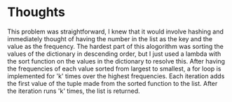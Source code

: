 # Thoughts
This problem was straightforward, I knew that it would involve hashing and immediately thought of having the number in the list as the key and the value as the frequency. The hardest 
part of this alogorithm was sorting the values of the dictionary in descending order, but I just used a lambda with the sort function on the values in the dictionary to resolve this.
After having the frequencies of each value sorted from largest to smallest, a for loop is implemented for 'k' times over the highest frequencies. Each iteration adds the first value
of the tuple made from the sorted function to the list. After the iteration runs 'k' times, the list is returned.
